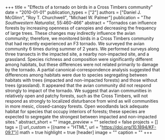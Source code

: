 +++
title = "Effects of a tornado on birds in a Cross Timbers community"
date = "2010-01-01"
publication_types = ["2"]
authors = ["Daniel J. McGlinn", "Roy T. Churchwell", "Michael W. Palmer"]
publication = "_The Southwestern Naturalist_, 55:460-466"
abstract = "Tornados can influence forests by increasing openness of canopies and decreasing the frequency of large trees. These changes may indirectly influence the avian community; therefore, we monitored birds in a Cross Timbers community that had recently experienced an F3 tornado. We surveyed the avian community 6 times during summer of 2 years. We performed surveys along three transects in the impacted site, a nearby non-impacted site, and a grassland. Species richness and composition were significantly different among habitats, but these differences were not related primarily to damage by the tornado. A partial canonical-correspondence analysis suggested that differences among habitats were due to species segregating between habitats with trees (impacted and non-impacted forests) and those without trees (grassland). It appeared that the avian community did not respond strongly to impact of the tornado. We suggest that avian communities in relatively open and patchy forests, such as the Cross Timbers, will not respond as strongly to localized disturbance from wind as will communities in more mesic, closed-canopy forests. Open woodlands lack adequate habitat for species that occupy interiors of forests; these species are expected to segregate the strongest between impacted and non-impacted sites."
abstract_short = ""
image_preview = ""
selected = false
projects = []
tags = []
url_custom = [{name = "HTML", url = "https://doi.org/10.1894/KF-09.1"}]
math = true
highlight = true
[header]
image = ""
caption = ""
+++
